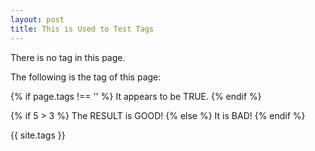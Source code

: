 ```yaml
---
layout: post
title: This is Used to Test Tags
---
```


There is no tag in this page.

The following is the tag of this page:

{% if page.tags !== '' %}
It appears to be TRUE.
{% endif %}

{% if 5 > 3 %}
The RESULT is GOOD!
{% else %}
It is BAD!
{% endif %}

{{ site.tags }}
